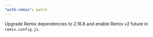 ```yaml
---
"with-remix": patch
---
```


Upgrade Remix dependencies to 2.16.8 and enable Remix v2 future in `remix.config.js`.
